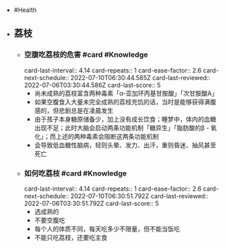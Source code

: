 - #Health
- ## 荔枝
	- ### 空腹吃荔枝的危害 #card #Knowledge
	  card-last-interval:: 4.14
	  card-repeats:: 1
	  card-ease-factor:: 2.6
	  card-next-schedule:: 2022-07-10T06:30:44.585Z
	  card-last-reviewed:: 2022-07-06T03:30:44.586Z
	  card-last-score:: 5
		- 尚未成熟的荔枝富含两种毒素「α-亚加环丙基甘胺酸」「次甘胺酸A」
		- 如果空腹食入大量未完全成熟的荔枝充饥的话，当时是能够获得满腹感的，但悲剧总是在凌晨发生
		- 由于孩子本身糖原储备少，加上没有成长饮食；睡梦中，体内的血糖出现不足；此时大脑会启动两条功能机制「糖异生」「脂肪酸的β - 氧化」；而上述的两种毒素会阻断这两条功能机制
		- 会导致低血糖性脑病，轻则头晕、发力、出汗，重则昏迷、抽风甚至死亡
	- ### 如何吃荔枝 #card #Knowledge
	  card-last-interval:: 4.14
	  card-repeats:: 1
	  card-ease-factor:: 2.6
	  card-next-schedule:: 2022-07-10T06:30:51.792Z
	  card-last-reviewed:: 2022-07-06T03:30:51.792Z
	  card-last-score:: 5
		- 选成熟的
		- 不要空腹吃
		- 每个人的体质不同，每天吃多少不限量，但不能当饭吃
		- 不能只吃荔枝，还要吃主食